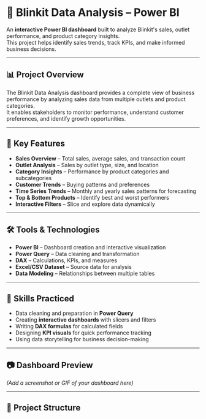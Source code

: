 # 🛒 Blinkit Data Analysis – Power BI

An **interactive Power BI dashboard** built to analyze Blinkit's sales, outlet performance, and product category insights.  
This project helps identify sales trends, track KPIs, and make informed business decisions.

---

## 📊 Project Overview
The Blinkit Data Analysis dashboard provides a complete view of business performance by analyzing sales data from multiple outlets and product categories.  
It enables stakeholders to monitor performance, understand customer preferences, and identify growth opportunities.

---

## 🚀 Key Features
- **Sales Overview** – Total sales, average sales, and transaction count
- **Outlet Analysis** – Sales by outlet type, size, and location
- **Category Insights** – Performance by product categories and subcategories
- **Customer Trends** – Buying patterns and preferences
- **Time Series Trends** – Monthly and yearly sales patterns for forecasting
- **Top & Bottom Products** – Identify best and worst performers
- **Interactive Filters** – Slice and explore data dynamically

---

## 🛠 Tools & Technologies
- **Power BI** – Dashboard creation and interactive visualization
- **Power Query** – Data cleaning and transformation
- **DAX** – Calculations, KPIs, and measures
- **Excel/CSV Dataset** – Source data for analysis
- **Data Modeling** – Relationships between multiple tables

---

## 🎯 Skills Practiced
- Data cleaning and preparation in **Power Query**
- Creating **interactive dashboards** with slicers and filters
- Writing **DAX formulas** for calculated fields
- Designing **KPI visuals** for quick performance tracking
- Using data storytelling for business decision-making

---

## 📷 Dashboard Preview
*(Add a screenshot or GIF of your dashboard here)*

---

## 📂 Project Structure
